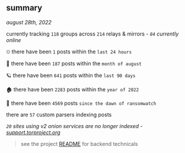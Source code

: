 
## summary
_august 28th, 2022_

currently tracking `118` groups across `214` relays & mirrors - _`84` currently online_

⏲ there have been `1` posts within the `last 24 hours`

🦈 there have been `187` posts within the `month of august`

🪐 there have been `641` posts within the `last 90 days`

🏚 there have been `2283` posts within the `year of 2022`

🦕 there have been `4569` posts `since the dawn of ransomwatch`

there are `57` custom parsers indexing posts

_`20` sites using v2 onion services are no longer indexed - [support.torproject.org](https://support.torproject.org/onionservices/v2-deprecation/)_

> see the project [README](https://github.com/joshhighet/ransomwatch#ransomwatch--) for backend technicals
